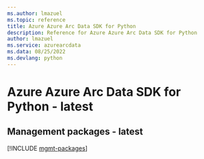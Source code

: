 ```yaml
---
ms.author: lmazuel
ms.topic: reference
title: Azure Azure Arc Data SDK for Python
description: Reference for Azure Azure Arc Data SDK for Python
author: lmazuel
ms.service: azurearcdata
ms.data: 08/25/2022
ms.devlang: python
---
```

# Azure Azure Arc Data SDK for Python - latest

## Management packages - latest
[!INCLUDE [mgmt-packages](azure-arc-data-mgmt-index.md)]